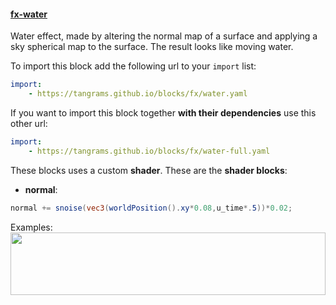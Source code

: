 

#### [fx-water](http://tangrams.github.io/blocks/#fx-water) <a href="https://github.com/tangrams/blocks/blob/gh-pages/fx/water.yaml" target="_blank"><i class="fa fa-github" aria-hidden="true"></i></a>

Water effect, made by altering the normal map of a surface and applying a sky spherical map to the surface. 
The result looks like moving water.



To import this block add the following url to your `import` list:

```yaml
import:
    - https://tangrams.github.io/blocks/fx/water.yaml
```




If you want to import this block together **with their dependencies** use this other url:

```yaml
import:
    - https://tangrams.github.io/blocks/fx/water-full.yaml
```


These blocks uses a custom **shader**. These are the **shader blocks**:

- **normal**:

```glsl
normal += snoise(vec3(worldPosition().xy*0.08,u_time*.5))*0.02;
```



Examples:
<a href="https://mapzen.com/tangram/play/?scene=https://tangrams.github.io/tangram-sandbox/styles/sandbox.yaml" target="_blank">
<img src="https://tangrams.github.io/tangram-sandbox/styles/sandbox.png" style="width: 100%; height: 100px; object-fit: cover;">
</a>
